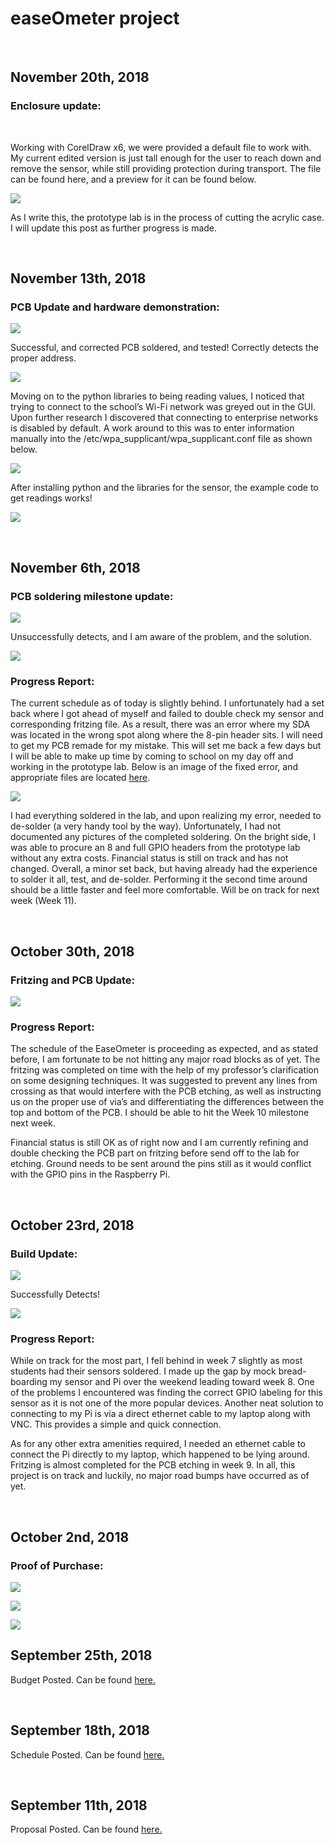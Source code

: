 easeOmeter project
==================

 

November 20th, 2018
-------------------

### Enclosure update:

 

Working with CorelDraw x6, we were provided a default file to work with. My
current edited version is just tall enough for the user to reach down and remove
the sensor, while still providing protection during transport. The file can be
found here, and a preview for it can be found below.

![](https://i.imgur.com/vujfWZx.png)

As I write this, the prototype lab is in the process of cutting the acrylic
case. I will update this post as further progress is made.

 

November 13th, 2018
-------------------

### PCB Update and hardware demonstration:

![](https://i.imgur.com/ebCmzvj.jpg)

Successful, and corrected PCB soldered, and tested! Correctly detects the proper
address.

![](https://i.imgur.com/areagqn.png)

Moving on to the python libraries to being reading values, I noticed that trying
to connect to the school’s Wi-Fi network was greyed out in the GUI. Upon further
research I discovered that connecting to enterprise networks is disabled by
default. A work around to this was to enter information manually into the
/etc/wpa_supplicant/wpa_supplicant.conf file as shown below.

![](https://i.imgur.com/tvKcRtr.png)

After installing python and the libraries for the sensor, the example code to
get readings works!

![](https://i.imgur.com/p7cy2ry.png)

 

November 6th, 2018
------------------

### PCB soldering milestone update:

![](https://i.imgur.com/Ek2YiUi.jpg)

Unsuccessfully detects, and I am aware of the problem, and the solution.

![](https://i.imgur.com/yxMU3zz.png)

### Progress Report:

The current schedule as of today is slightly behind. I unfortunately had a set
back where I got ahead of myself and failed to double check my sensor and
corresponding fritzing file. As a result, there was an error where my SDA was
located in the wrong spot along where the 8-pin header sits. I will need to get
my PCB remade for my mistake. This will set me back a few days but I will be
able to make up time by coming to school on my day off and working in the
prototype lab. Below is an image of the fixed error, and appropriate files are
located
[here](https://github.com/rfmaynard/Accel-MagnetoMeter/tree/master/pcb%20files).

![](https://i.imgur.com/acJG0JM.jpg)

I had everything soldered in the lab, and upon realizing my error, needed to
de-solder (a very handy tool by the way). Unfortunately, I had not documented
any pictures of the completed soldering. On the bright side, I was able to
procure an 8 and full GPIO headers from the prototype lab without any extra
costs. Financial status is still on track and has not changed. Overall, a minor
set back, but having already had the experience to solder it all, test, and
de-solder. Performing it the second time around should be a little faster and
feel more comfortable. Will be on track for next week (Week 11).

 

October 30th, 2018
------------------

### Fritzing and PCB Update:

![](https://i.imgur.com/gYxyjnZ.jpg)

### Progress Report:

The schedule of the EaseOmeter is proceeding as expected, and as stated before,
I am fortunate to be not hitting any major road blocks as of yet. The fritzing
was completed on time with the help of my professor’s clarification on some
designing techniques. It was suggested to prevent any lines from crossing as
that would interfere with the PCB etching, as well as instructing us on the
proper use of via’s and differentiating the differences between the top and
bottom of the PCB. I should be able to hit the Week 10 milestone next week.

Financial status is still OK as of right now and I am currently refining and
double checking the PCB part on fritzing before send off to the lab for etching.
Ground needs to be sent around the pins still as it would conflict with the GPIO
pins in the Raspberry Pi.

 

October 23rd, 2018
------------------

### Build Update:

![](https://i.imgur.com/Uye91vq.png)

Successfully Detects!

![](https://i.imgur.com/ADmRp7r.png)

### Progress Report:

While on track for the most part, I fell behind in week 7 slightly as most
students had their sensors soldered. I made up the gap by mock bread-boarding my
sensor and Pi over the weekend leading toward week 8. One of the problems I
encountered was finding the correct GPIO labeling for this sensor as it is not
one of the more popular devices. Another neat solution to connecting to my Pi is
via a direct ethernet cable to my laptop along with VNC. This provides a simple
and quick connection.

As for any other extra amenities required, I needed an ethernet cable to connect
the Pi directly to my laptop, which happened to be lying around. Fritzing is
almost completed for the PCB etching in week 9. In all, this project is on track
and luckily, no major road bumps have occurred as of yet.

 

October 2nd, 2018
-----------------

### Proof of Purchase:

![](https://i.imgur.com/mXrPxaY.png)

![](https://i.imgur.com/jeV3cju.png)

![](https://i.imgur.com/x5FFRfP.png)

September 25th, 2018
--------------------

Budget Posted. Can be found
[here.](https://github.com/rfmaynard/Accel-MagnetoMeter/blob/master/documentation/EaseOMeter_Budget.pdf)

 

September 18th, 2018
--------------------

Schedule Posted. Can be found
[here.](https://github.com/rfmaynard/Accel-MagnetoMeter/blob/master/documentation/EaseOMeter_Schedule.PNG)

 

September 11th, 2018
--------------------

Proposal Posted. Can be found
[here.](https://github.com/rfmaynard/Accel-MagnetoMeter/blob/master/documentation/RyanMaynard_EaseOMeter_Proposal.pdf)

